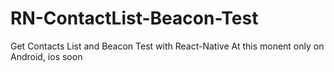 # RN-ContactList-Beacon-Test

Get Contacts List and Beacon Test with React-Native
At this monent only on Android, ios soon
